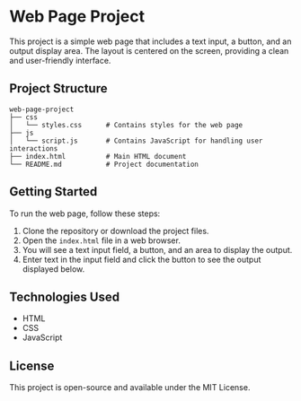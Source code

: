 # Web Page Project

This project is a simple web page that includes a text input, a button, and an output display area. The layout is centered on the screen, providing a clean and user-friendly interface.

## Project Structure

```
web-page-project
├── css
│   └── styles.css      # Contains styles for the web page
├── js
│   └── script.js       # Contains JavaScript for handling user interactions
├── index.html          # Main HTML document
└── README.md           # Project documentation
```

## Getting Started

To run the web page, follow these steps:

1. Clone the repository or download the project files.
2. Open the `index.html` file in a web browser.
3. You will see a text input field, a button, and an area to display the output.
4. Enter text in the input field and click the button to see the output displayed below.

## Technologies Used

- HTML
- CSS
- JavaScript

## License

This project is open-source and available under the MIT License.
